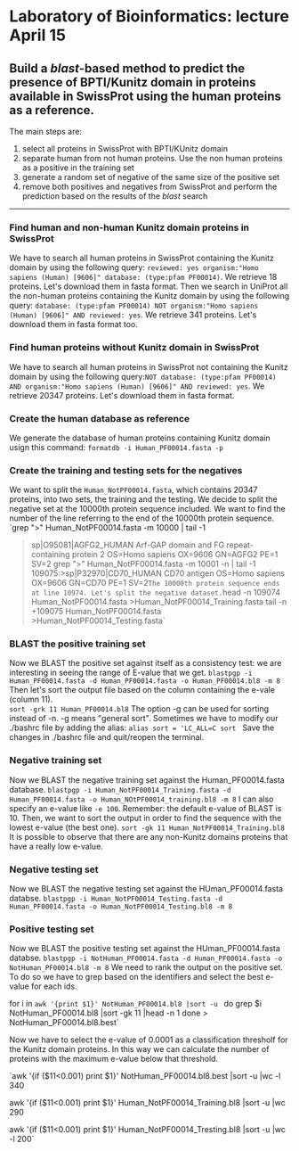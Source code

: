 # Laboratory of Bioinformatics: lecture April 15
## Build a *blast*-based method to predict the presence of BPTI/Kunitz domain in proteins available in SwissProt using the human proteins as a reference. 
The main steps are:
1. select all proteins in SwissProt with BPTI/KUnitz domain
2. separate human from not human proteins. Use the non human proteins as a positive in the training set
3. generate a random set of negative of the same size of the positive set
4. remove both positives and negatives from SwissProt and perform the prediction based on the results of the *blast* search
-----------------------------------------
### Find human and non-human Kunitz domain proteins in SwissProt
We have to search all human proteins in SwissProt containing the Kunitz domain by using the following query: `reviewed: yes organism:"Homo sapiens (Human) [9606]" database: (type:pfam PF00014)`. We retrieve 18 proteins. Let's download them in fasta format. Then we search in UniProt all the non-human proteins containing the Kunitz domain by using the following query: `database: (type:pfam PF00014) NOT organism:"Homo sapiens (Human) [9606]" AND reviewed: yes`. We retrieve 341 proteins. Let's download them in fasta format too. 

### Find human proteins without Kunitz domain in SwissProt
We have to search all human proteins in SwissProt not containing the Kunitz domain by using the following query:`NOT database: (type:pfam PF00014) AND organism:"Homo sapiens (Human) [9606]" AND reviewed: yes`. We retrieve 20347 proteins. Let's download them in fasta format. 

### Create the human database as reference
We generate the database of human proteins containing Kunitz domain usign this command:
`formatdb -i Human_PF00014.fasta -p`

### Create the training and testing sets for the negatives
We want to split the `Human_NotPF00014.fasta`, which contains 20347 proteins, into two sets, the training and the testing. We decide to split the negative set at the 10000th protein sequence included. We want to find the number of the line referring to the end of the 10000th protein sequence.
`grep ">" Human_NotPF00014.fasta -m 10000 | tail -1
>sp|O95081|AGFG2_HUMAN Arf-GAP domain and FG repeat-containing protein 2 OS=Homo sapiens OX=9606 GN=AGFG2 PE=1 SV=2
grep ">" Human_NotPF00014.fasta -m 10001 -n | tail -1
109075:>sp|P32970|CD70_HUMAN CD70 antigen OS=Homo sapiens OX=9606 GN=CD70 PE=1 SV=2`
The 10000th protein sequence ends at line 10974. Let's split the negative dataset.
`head -n 109074 Human_NotPF00014.fasta  >Human_NotPF00014_Training.fasta
tail -n +109075 Human_NotPF00014.fasta  >Human_NotPF00014_Testing.fasta`

### BLAST the positive training set 
Now we BLAST the positive set against itself as a consistency test: we are interesting in seeing the range of E-value that we get. 
`blastpgp -i Human_PF00014.fasta -d Human_PF00014.fasta -o Human_PF00014.bl8 -m 8`
Then let's sort the output file based on the column containing the e-vale (column 11).  
`sort -grk 11 Human_PF00014.bl8`
The option -g can be used for sorting instead of -n. -g means "general sort". Sometimes we have to modify our ./bashrc file by adding the alias:
`alias sort = 'LC_ALL=C sort `
Save the changes in ./bashrc file and quit/reopen the terminal.

### Negative training set
Now we BLAST the negative training set against the Human_PF00014.fasta database.
`blastpgp -i Human_NotPF00014_Training.fasta -d Human_PF00014.fasta -o Human_NOtPF00014_training.bl8 -m 8`
I can also specify an e-value like `-e 100`. Remember: the default e-value of BLAST is 10. 
Then, we want to sort the output in order to find the sequence with the lowest e-value (the best one). 
`sort -gk 11 Human_NotPF00014_Training.bl8`
It is possible to observe that there are  any non-Kunitz domains proteins that have a really low e-value. 

### Negative testing set
Now we BLAST the negative testing set against the HUman_PF00014.fasta databse. 
`blastpgp -i Human_NotPF00014_Testing.fasta -d Human_PF00014.fasta -o Human_NotPF00014_Testing.bl8 -m 8`

### Positive testing set
Now we BLAST the positive testing set against the HUman_PF00014.fasta databse. 
`blastpgp -i NotHuman_PF00014.fasta -d Human_PF00014.fasta -o NotHuman_PF00014.bl8 -m 8`
We need to rank the output on the positive set. To do so we have to grep based on the identifiers and select the best e-value for each ids.

for i in `awk '{print $1}' NotHuman_PF00014.bl8 |sort -u `
do 
  grep $i NotHuman_PF00014.bl8 |sort -gk 11 |head -n 1
done > NotHuman_PF00014.bl8.best`

Now we have to select the e-value of 0.0001 as a classification thresholf for the Kunitz domain proteins. In this way we can calculate the number of proteins with the maximum e-value below that threshold. 

`awk '{if ($11<0.001) print $1}'  NotHuman_PF00014.bl8.best  |sort -u |wc -l
  340

awk '{if ($11<0.001) print $1}'  Human_NotPF00014_Training.bl8  |sort -u |wc
  290

awk '{if ($11<0.001) print $1}'  Human_NotPF00014_Tresting.bl8  |sort -u |wc -l
  200`
